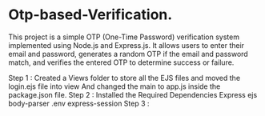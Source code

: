 # Otp-based-Verification.
This project is a simple OTP (One-Time Password) verification system implemented using Node.js and Express.js. It allows users to enter their email and password, generates a random OTP if the email and password match, and verifies the entered OTP to determine success or failure.

Step 1 : Created a Views folder to store all the EJS files and moved the login.ejs file into view And changed the main to app.js inside the package.json file.
Step 2 : Installed the Required Dependencies Express ejs body-parser .env express-session
Step 3 : 
